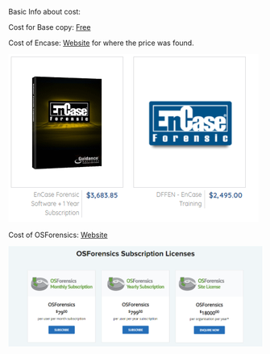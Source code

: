 Basic Info about cost:

Cost for Base copy: [Free](https://www.autopsy.com/) 

Cost of Encase: [Website](https://digitalintelligence.com/store/t/brand/opentext) for where the price was found. 

![CostofEncase.png](https://github.com/Patrick-crtl/Demonstration-Project/blob/main/Pictures/CostofEncase.PNG)

Cost of OSForensics: [Website](https://www.osforensics.com/pricing.html)

![CostofOSF.PNG](https://github.com/Patrick-crtl/Demonstration-Project/blob/main/Pictures/CostofOSF.PNG)

